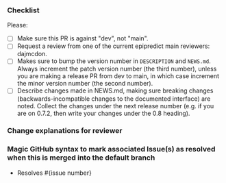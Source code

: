 ### Checklist

Please:

-   [ ] Make sure this PR is against "dev", not "main".
-   [ ] Request a review from one of the current epipredict main reviewers:
        dajmcdon.
-   [ ] Makes sure to bump the version number in `DESCRIPTION` and `NEWS.md`.
        Always increment the patch version number (the third number), unless you are
        making a release PR from dev to main, in which case increment the minor
        version number (the second number).
-   [ ] Describe changes made in NEWS.md, making sure breaking changes
        (backwards-incompatible changes to the documented interface) are noted.
        Collect the changes under the next release number (e.g. if you are on
        0.7.2, then write your changes under the 0.8 heading).

### Change explanations for reviewer

### Magic GitHub syntax to mark associated Issue(s) as resolved when this is merged into the default branch

-   Resolves #{issue number}

